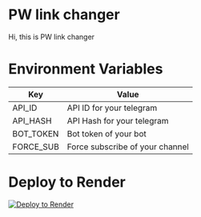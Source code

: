 # PW link changer
Hi, this is PW link changer

# Environment Variables
| Key          | Value                           |
|--------------|---------------------------------|
| API_ID       | API ID for your telegram        |
| API_HASH     | API Hash for your telegram      |
| BOT_TOKEN    | Bot token of your bot           |
| FORCE_SUB    | Force subscribe of your channel |


# Deploy to Render
[![Deploy to Render](https://render.com/images/deploy-to-render-button.svg)](https://render.com/deploy?repo=https://github.com/unique-shadows/pw-link-changer-2.git)
